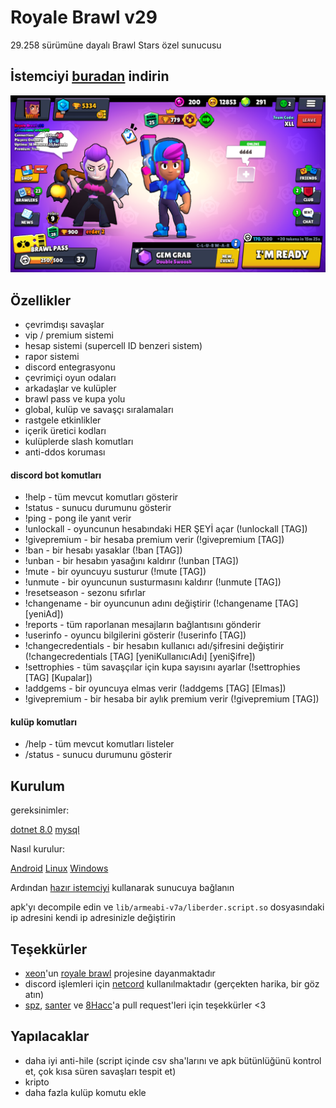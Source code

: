 # Royale Brawl v29

29.258 sürümüne dayalı Brawl Stars özel sunucusu

## İstemciyi [buradan](https://mega.nz/file/ajRBxSLC#AQHc3MEfuEf9NHBlDMKuFfM2p7wyCT5nq-Ex_Hn5gFg) indirin
![Logo](https://github.com/Erder00/royale-brawl-v29/blob/main/docs/screenshots/lobby.png?raw=true)


## Özellikler

- çevrimdışı savaşlar
- vip / premium sistemi
- hesap sistemi (supercell ID benzeri sistem)
- rapor sistemi
- discord entegrasyonu
- çevrimiçi oyun odaları
- arkadaşlar ve kulüpler
- brawl pass ve kupa yolu
- global, kulüp ve savaşçı sıralamaları
- rastgele etkinlikler
- içerik üretici kodları
- kulüplerde slash komutları
- anti-ddos koruması

#### discord bot komutları

- !help - tüm mevcut komutları gösterir
- !status - sunucu durumunu gösterir
- !ping - pong ile yanıt verir
- !unlockall - oyuncunun hesabındaki HER ŞEYİ açar (!unlockall [TAG])
- !givepremium - bir hesaba premium verir (!givepremium [TAG])
- !ban - bir hesabı yasaklar (!ban [TAG])
- !unban - bir hesabın yasağını kaldırır (!unban [TAG])
- !mute - bir oyuncuyu susturur (!mute [TAG])
- !unmute - bir oyuncunun susturmasını kaldırır (!unmute [TAG])
- !resetseason - sezonu sıfırlar
- !changename - bir oyuncunun adını değiştirir (!changename [TAG] [yeniAd])
- !reports - tüm raporlanan mesajların bağlantısını gönderir
- !userinfo - oyuncu bilgilerini gösterir (!userinfo [TAG])
- !changecredentials - bir hesabın kullanıcı adı/şifresini değiştirir (!changecredentials [TAG] [yeniKullanıcıAdı] [yeniŞifre])
- !settrophies - tüm savaşçılar için kupa sayısını ayarlar (!settrophies [TAG] [Kupalar])
- !addgems - bir oyuncuya elmas verir (!addgems [TAG] [Elmas])
- !givepremium - bir hesaba bir aylık premium verir (!givepremium [TAG])

#### kulüp komutları

- /help - tüm mevcut komutları listeler
- /status - sunucu durumunu gösterir

## Kurulum

gereksinimler:

[dotnet 8.0](https://dotnet.microsoft.com/en-us/download/dotnet/8.0)
[mysql](https://dev.mysql.com/downloads/)

Nasıl kurulur:

[Android](https://github.com/arda6464/Time-brawl/blob/main/docs/Android.md)
[Linux](https://github.com/arda6464/Time-brawl/blob/main/docs/Linux.md)
[Windows](https://github.com/arda6464/Time-brawl/blob/main/docs/Windows.md)

Ardından [hazır istemciyi](https://mega.nz/file/ajRBxSLC#AQHc3MEfuEf9NHBlDMKuFfM2p7wyCT5nq-Ex_Hn5gFg) kullanarak sunucuya bağlanın

apk'yı decompile edin ve `lib/armeabi-v7a/liberder.script.so` dosyasındaki ip adresini kendi ip adresinizle değiştirin

## Teşekkürler

 - [xeon](https://git.xeondev.com/xeon)'un [royale brawl](https://github.com/Erder00/royale-brawl) projesine dayanmaktadır
 - discord işlemleri için [netcord](https://netcord.dev) kullanılmaktadır (gerçekten harika, bir göz atın)
 - [spz](https://github.com/spz2020), [santer](https://github.com/SANS3R66) ve [8Hacc](https://github.com/8-bitHacc)'a pull request'leri için teşekkürler <3

## Yapılacaklar

- daha iyi anti-hile (script içinde csv sha'larını ve apk bütünlüğünü kontrol et, çok kısa süren savaşları tespit et)
- kripto
- daha fazla kulüp komutu ekle

